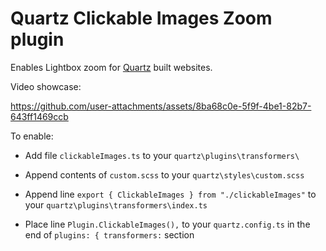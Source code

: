 # Quartz Clickable Images Zoom plugin
Enables Lightbox zoom for [Quartz](https://github.com/jackyzha0/quartz) built websites.

Video showcase:

https://github.com/user-attachments/assets/8ba68c0e-5f9f-4be1-82b7-643ff1469ccb

To enable:
- Add file `clickableImages.ts` to your `quartz\plugins\transformers\`
- Append contents of `custom.scss` to your `quartz\styles\custom.scss`
- Append line `export { ClickableImages } from "./clickableImages"` to your `quartz\plugins\transformers\index.ts`


- Place line `Plugin.ClickableImages(),` to your `quartz.config.ts` in the end of `plugins: { transformers:` section



